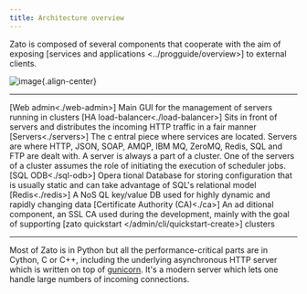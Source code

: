 ```yaml
---
title: Architecture overview
---
```


Zato is composed of several components that cooperate with the aim of exposing
[services and applications \<../progguide/overview\>] to external clients.

![image](/gfx/arch-tech-overview.png){.align-center}

  -------------------------------------------------------- --------------------------------------------------------------------------------
  [Web admin\<./web-admin\>] Main              GUI for the management of servers running in clusters
  [HA load-balancer\<./load-balancer\>] Sits   in front of servers and distributes the incoming HTTP traffic in a fair manner
  [Servers\<./servers\>] The c                 entral piece where services are located. Servers are where HTTP, JSON, SOAP,
                                                           AMQP, IBM MQ, ZeroMQ, Redis, SQL and FTP are dealt with. A server is
                                                           always a part of a cluster.
                                                           One of the servers of a cluster assumes the role of initiating the
                                                           execution of scheduler jobs.
  [SQL ODB\<./sql-odb\>] Opera                 tional Database for storing configuration that is usually static and can take
                                                           advantage of SQL\'s relational model
  [Redis\<./redis\>] A NoS                     QL key/value DB used for highly dynamic and rapidly changing data
  [Certificate Authority (CA)\<./ca\>] An ad   ditional component, an SSL CA used during the development,
                                                           mainly with the goal of supporting
                                                           [zato quickstart \</admin/cli/quickstart-create\>] clusters
  -------------------------------------------------------- --------------------------------------------------------------------------------

Most of Zato is in Python but all the performance-critical parts are in Cython, C or C++,
including the underlying asynchronous HTTP server which is written on top of [gunicorn](http://gunicorn.org).
It\'s a modern server which lets one handle large numbers of incoming connections.
